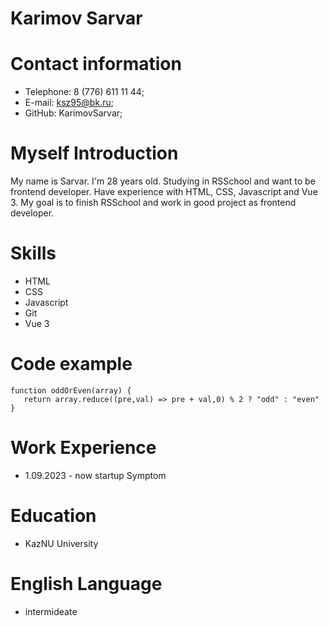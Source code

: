 # Karimov Sarvar

# Contact information
- Telephone: 8 (776) 611 11 44;
- E-mail: ksz95@bk.ru;
- GitHub: KarimovSarvar;

# Myself Introduction
My name is Sarvar. I'm 28 years old. Studying in RSSchool and want to be frontend developer. Have experience with HTML, CSS, Javascript and Vue 3. My goal is to finish RSSchool and work in good project as frontend developer.

# Skills 
- HTML
- CSS
- Javascript
- Git
- Vue 3


# Code example
``` 
function oddOrEven(array) {
   return array.reduce((pre,val) => pre + val,0) % 2 ? "odd" : "even"
}
```

# Work Experience
- 1.09.2023 - now startup Symptom

# Education
- KazNU University

# English Language
- intermideate